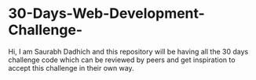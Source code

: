 # 30-Days-Web-Development-Challenge-
Hi, I am Saurabh Dadhich and this repository will be having all the 30 days challenge code which can be reviewed by peers and get inspiration to accept this challenge in their own way.
